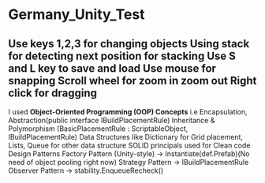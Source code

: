 # Germany_Unity_Test
Use keys 1,2,3 for changing objects
Using stack for detecting next position for stacking
Use S and L key to save and load
Use mouse for snapping
Scroll wheel for zoom in zoom out
Right click for dragging
------------------------------------------
I used **Object-Oriented Programming (OOP) Concepts** i.e 
Encapsulation, Abstraction(public interface IBuildPlacementRule)
Inheritance & Polymorphism (BasicPlacementRule : ScriptableObject, IBuildPlacementRule)
Data Structures like Dictionary for Grid placement, Lists, Queue for other data structure
SOLID principals used for Clean code
 Design Patterns
Factory Pattern (Unity-style) → Instantiate(def.Prefab)(No need of object pooling right now)
Strategy Pattern → IBuildPlacementRule 
Observer Pattern → stability.EnqueueRecheck()
